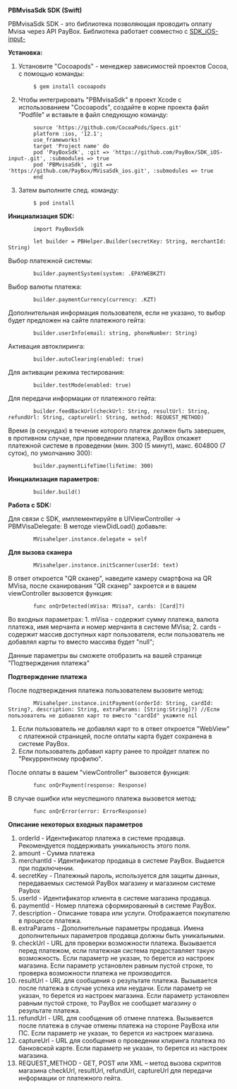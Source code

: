 **PBMvisaSdk SDK (Swift)**

PBMvisaSdk SDK - это библиотека позволяющая проводить оплату Mvisa через API PayBox. 
Библиотека работает совместно с [SDK_iOS-input-](https://github.com/PayBox/SDK_iOS-input-)

**Установка:**

1. Установите "Cocoapods" - менеджер зависимостей проектов Cocoa, с помощью команды:
```
        $ gem install cocoapods
```
2. Чтобы интегрировать "PBMvisaSdk" в проект Xcode с использованием "Cocoapods", создайте в корне проекта файл "Podfile" и вставьте в файл следующую команду:
```
        source 'https://github.com/CocoaPods/Specs.git' 
        platform :ios, '12.1';
        use_frameworks!
        target 'Project name' do
        pod 'PayBoxSdk', :git => 'https://github.com/PayBox/SDK_iOS-input-.git', :submodules => true
        pod 'PBMvisaSdk', :git => 'https://github.com/PayBox/MVisaSdk_ios.git', :submodules => true
        end
```
3. Затем выполните след. команду:
```       
        $ pod install
```

**Инициализация SDK:**
```
        import PayBoxSdk

        let builder = PBHelper.Builder(secretKey: String, merchantId: String)
```
Выбор платежной системы:
```
        builder.paymentSystem(system: .EPAYWEBKZT)
```
Выбор валюты платежа:
```
        builder.paymentCurrency(currency: .KZT)
```
Дополнительная информация пользователя, если не указано, то выбор будет предложен на сайте платежного гейта:
```
        builder.userInfo(email: string, phoneNumber: String)
```
Активация автоклиринга:
```
        builder.autoClearing(enabled: true)
```
Для активации режима тестирования:
```
        builder.testMode(enabled: true)
```
Для передачи информации от платежного гейта:
```
        builder.feedBackUrl(checkUrl: String, resultUrl: String, refundUrl: String, captureUrl: String, method: REQUEST_METHOD)
```
Время (в секундах) в течение которого платеж должен быть завершен, в противном случае, при проведении платежа, PayBox откажет платежной системе в проведении (мин. 300 (5 минут), макс. 604800 (7 суток), по умолчанию 300):
```
        builder.paymentLifeTime(lifetime: 300)
```

**Инициализация параметров:**
```
        builder.build()
```

**Работа с SDK:**

Для связи с SDK,  имплементируйте в UIViewController -> PBMVisaDelegate:
В методе viewDidLoad() добавьте:
```
        MVisahelper.instance.delegate = self
```
**Для вызова сканера**
```
        MVisahelper.instance.initScanner(userId: text)
```
В ответ откроется "QR сканер", наведите камеру смартфона на QR MVisa, после сканирования "QR сканер" закроется и в вашем viewController вызовется функция:
```
        func onQrDetected(mVisa: MVisa?, cards: [Card]?)
```
Во входных параметрах:
        1. mVisa - содержит сумму платежа, валюта платежа, имя мерчанта и номер мерчанта в системе MVisa;
        2. cards - содержит массив доступных карт пользователя, если пользователь не добавлял карты то вместо массива будет "null";

Данные параметры вы сможете отобразить на вашей странице "Подтверждения платежа"


**Подтверждение платежа**

После подтверждения платежа пользователем вызовите метод:
```        
        MVisahelper.instance.initPayment(orderId: String, cardId: String?, description: String, extraParams: [String:String]?) //Если пользователь не добавлял карт то вместо "cardId" укажите nil
```
1. Если пользователь не добавлял карт то в ответ откроется "WebView" с платежной страницей, после оплаты карта будет сохранена в системе PayBox.
2. Если пользователь добавил карту ранее то пройдет платеж по "Рекуррентному профилю".

После оплаты в вашем "viewController" вызовется функция:
```
        func onQrPayment(response: Response)
```

В случае ошибки или неуспешного платежа вызовется метод:
```
        func onQrError(error: ErrorResponse)
```

**Описание некоторых входных параметров**

1. orderId - Идентификатор платежа в системе продавца. Рекомендуется поддерживать уникальность этого поля.
2. amount - Сумма платежа
3. merchantId - Идентификатор продавца в системе PayBox. Выдается при подключении.
4. secretKey - Платежный пароль, используется для защиты данных, передаваемых системой PayBox магазину и магазином системе Paybox
5. userId - Идентификатор клиента в системе магазина продавца.
6. paymentId - Номер платежа сформированный в системе PayBox.
7. description - Описание товара или услуги. Отображается покупателю в процессе платежа.
8. extraParams - Дополнительные параметры продавца. Имена дополнительных параметров продавца должны быть уникальными. 
9. checkUrl - URL для проверки возможности платежа. Вызывается перед платежом, если платежная система предоставляет такую возможность. Если параметр не указан, то берется из настроек магазина. Если параметр установлен равным пустой строке, то проверка возможности платежа не производится.
10. resultUrl - URL для сообщения о результате платежа. Вызывается после платежа в случае успеха или неудачи. Если параметр не указан, то берется из настроек магазина. Если параметр установлен равным пустой строке, то PayBox не сообщает магазину о результате платежа.
11. refundUrl - URL для сообщения об отмене платежа. Вызывается после платежа в случае отмены платежа на стороне PayBoxа или ПС. Если параметр не указан, то берется из настроек магазина.
12. captureUrl - URL для сообщения о проведении клиринга платежа по банковской карте. Если параметр не указан, то берется из настроек магазина.
13. REQUEST_METHOD - GET, POST или XML – метод вызова скриптов магазина checkUrl, resultUrl, refundUrl, captureUrl для передачи информации от платежного гейта.
